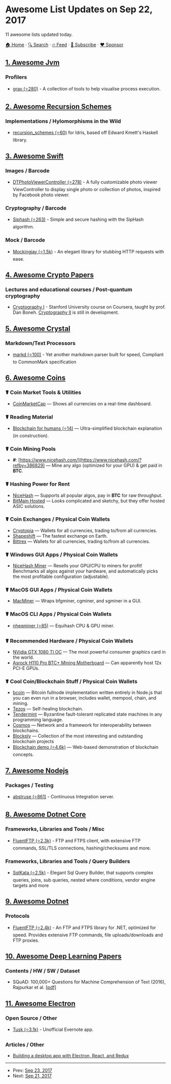 # Awesome List Updates on Sep 22, 2017

11 awesome lists updated today.

[🏠 Home](/README.md) · [🔍 Search](https://www.trackawesomelist.com/search/) · [🔥 Feed](https://www.trackawesomelist.com/rss.xml) · [📮 Subscribe](https://trackawesomelist.us17.list-manage.com/subscribe?u=d2f0117aa829c83a63ec63c2f&id=36a103854c) · [❤️  Sponsor](https://github.com/sponsors/theowenyoung)



## [1. Awesome Jvm](/content/deephacks/awesome-jvm/README.md)

### Profilers

*   [grav (⭐280)](https://github.com/epickrram/grav) - A collection of tools to help visualise process execution.

## [2. Awesome Recursion Schemes](/content/passy/awesome-recursion-schemes/README.md)

### Implementations / Hylomorphisms in the Wild

*   [recursion\_schemes (⭐60)](https://github.com/vmchale/recursion_schemes/) for
    Idris, based off Edward Kmett's Haskell library.

## [3. Awesome Swift](/content/matteocrippa/awesome-swift/README.md)

### Images / Barcode

*   [DTPhotoViewerController (⭐278)](https://github.com/tungvoduc/DTPhotoViewerController) - A fully customizable photo viewer ViewController to display single photo or collection of photos, inspired by Facebook photo viewer.

### Cryptography / Barcode

*   [Siphash (⭐263)](https://github.com/attaswift/SipHash) - Simple and secure hashing with the SipHash algorithm.

### Mock / Barcode

*   [Mockingjay (⭐1.5k)](https://github.com/kylef/Mockingjay) - An elegant library for stubbing HTTP requests with ease.

## [4. Awesome Crypto Papers](/content/pFarb/awesome-crypto-papers/README.md)

### Lectures and educational courses / Post-quantum cryptography

*   [Cryptography I](https://www.coursera.org/learn/crypto) - Stanford University course on Coursera, taught by prof. Dan Boneh. [Cryptography II](https://www.coursera.org/learn/crypto2) is still in development.

## [5. Awesome Crystal](/content/veelenga/awesome-crystal/README.md)

### Markdown/Text Processors

*   [markd (⭐100)](https://github.com/icyleaf/markd) - Yet another markdown parser built for speed, Compliant to CommonMark specification

## [6. Awesome Coins](/content/Zheaoli/awesome-coins/README.md)

### ☤ Coin Market Tools & Utilities

*   [CoinMarketCap](https://coinmarketcap.com) — Shows all currencies on a real-time dashboard.

### ☤ Reading Material

*   [Blockchain for humans (⭐14)](https://github.com/anderson-joyle/blockchain-for-humans) — Ultra-simplified blockchain explanation (in construction).

### ☤ Coin Mining Pools

*   **#**: [https://www.nicehash.com/](https://www.nicehash.com/?refby=386829) — Mine any algo (optimized for your GPU) & get paid in **BTC**.

### ☤ Hashing Power for Rent

*   [NiceHash](https://www.nicehash.com/?refby=386829) — Supports all popular algos, pay in **BTC** for raw throughput.
*   [BitMain Hosted](https://bitmainwarranty.com/product-category/hosting/) — Looks complicated and sketchy, but they offer hosted ASIC solutions.

### ☤ Coin Exchanges / Physical Coin Wallets

*   [Cryptopia](https://www.cryptopia.co.nz/Register?referrer=kennethreitz) — Wallets for all currencies, trading to/from all currencies.
*   [Shapeshift](https://shapeshift.io/#/coins) — The fastest exchange on Earth.
*   [Bittrex](https://bittrex.com) — Wallets for all currencies, trading to/from all currencies.

### ☤ Windows GUI Apps / Physical Coin Wallets

*   [NiceHash Miner](https://miner.nicehash.com/?refby=386829) — Resells your GPU/CPU to miners for profit! Benchmarks all algos against your hardware, and automatically picks the most profitable configuration (adjustable).

### ☤ MacOS GUI Apps / Physical Coin Wallets

*   [MacMiner](http://macminer.fabulouspanda.com/macminer/) — Wraps bfgminer, cgminer, and sgminer in a GUI.

### ☤ MacOS CLI Apps / Physical Coin Wallets

*   [nheqminer (⭐85)](https://github.com/kozyilmaz/nheqminer-macos) — Equihash CPU & GPU miner.

### ☤ Recommended Hardware / Physical Coin Wallets

*   [NVidia GTX 1080 TI OC](http://amzn.to/2wl1c9j) — The most powerful consumer graphics card in the world.
*   [Asrock H110 Pro BTC+ Mining Motherboard](http://amzn.to/2xadkYk) — Can apparently host 12x PCI-E GPUs.

### ☤ Cool Coin/Blockchain Stuff / Physical Coin Wallets

*   [bcoin](http://bcoin.io) — Bitcoin fullnode implementation written entirely in Node.js that you can even run in a browser, includes wallet, mempool, chain, and mining.
*   [Tezos](https://www.tezos.com) — Self-healing blockchain.
*   [Tendermint](https://tendermint.com) — Byzantine fault-tolerant replicated state machines in any programming language.
*   [Cosmos](https://cosmos.network) — Network and a framework for interoperability between blockchains.
*   [Blockply](https://blockply.com/) — Collection of the most interesting and outstanding blockchain projects
*   [Blockchain demo (⭐4.6k)](https://github.com/anders94/blockchain-demo) — Web-based demonstration of blockchain concepts.

## [7. Awesome Nodejs](/content/sindresorhus/awesome-nodejs/README.md)

### Packages / Testing

*   [abstruse (⭐861)](https://github.com/bleenco/abstruse) - Continuous Integration server.

## [8. Awesome Dotnet Core](/content/thangchung/awesome-dotnet-core/README.md)

### Frameworks, Libraries and Tools / Misc

*   [FluentFTP (⭐2.3k)](https://github.com/robinrodricks/FluentFTP/) - FTP and FTPS client, with extensive FTP commands, SSL/TLS connections, hashing/checksums and more.

### Frameworks, Libraries and Tools / Query Builders

*   [SqlKata (⭐2.5k)](https://github.com/sqlkata/querybuilder) - Elegant Sql Query Builder, that supports complex queries, joins, sub queries, nested where conditions, vendor engine targets and more

## [9. Awesome Dotnet](/content/quozd/awesome-dotnet/README.md)

### Protocols

*   [FluentFTP (⭐2.4k)](https://github.com/robinrodricks/FluentFTP) - An FTP and FTPS library for .NET, optimized for speed. Provides extensive FTP commands, file uploads/downloads and FTP proxies.

## [10. Awesome Deep Learning Papers](/content/terryum/awesome-deep-learning-papers/README.md)

### Contents / HW / SW / Dataset

*   SQuAD: 100,000+ Questions for Machine Comprehension of Text (2016), Rajpurkar et al. [\[pdf\]](https://arxiv.org/pdf/1606.05250.pdf)

## [11. Awesome Electron](/content/sindresorhus/awesome-electron/README.md)

### Open Source / Other

*   [Tusk (⭐3.1k)](https://github.com/champloohq/tusk) - Unofficial Evernote app.

### Articles / Other

*   [Building a desktop app with Electron, React, and Redux](https://anadea.info/blog/building-desktop-app-with-electron)

---

- Prev: [Sep 23, 2017](/content/2017/09/23/README.md)
- Next: [Sep 21, 2017](/content/2017/09/21/README.md)